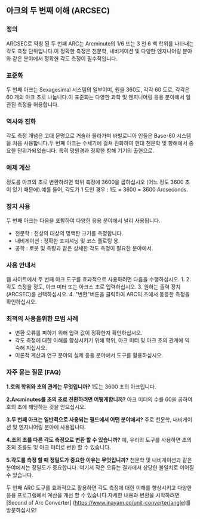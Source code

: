 ## 아크의 두 번째 이해 (ARCSEC)

### 정의
ARCSEC로 약칭 된 두 번째 ARC는 Arcminute의 1/6 또는 3 천 6 백 학위를 나타내는 각도 측정 단위입니다.이 정확한 측정은 천문학, 내비게이션 및 다양한 엔지니어링 분야와 같은 분야에서 정확한 각도 측정이 필수적입니다.

### 표준화
두 번째 아크는 Sexagesimal 시스템의 일부이며, 원을 360도, 각각 60 도로, 각각은 60 개의 아크 초로 나눕니다.이 표준화는 다양한 과학 및 엔지니어링 응용 분야에서 일관된 측정을 허용합니다.

### 역사와 진화
각도 측정 개념은 고대 문명으로 거슬러 올라가며 바빌로니아 인들은 Base-60 시스템을 처음 사용합니다.두 번째 아크는 수세기에 걸쳐 진화하여 현대 천문학 및 항해에서 중요한 단위가되었습니다. 특히 망원경과 정확한 항해 기기의 출현으로.

### 예제 계산
정도를 아크의 초로 변환하려면 학위 측정에 3600을 곱하십시오 (어느 정도 3600 초이 있기 때문에).예를 들어, 각도가 1 도인 경우 :
1도 × 3600 = 3600 Arcseconds.

### 장치 사용
두 번째 아크는 다음을 포함하여 다양한 응용 분야에서 널리 사용됩니다.
- 천문학 : 천상의 대상의 명백한 크기를 측정합니다.
- 내비게이션 : 정확한 포지셔닝 및 코스 플로팅 용.
- 공학 : 로봇 및 측량과 같은 상세한 각도 측정이 필요한 분야에서.

### 사용 안내서
웹 사이트에서 두 번째 아크 도구를 효과적으로 사용하려면 다음을 수행하십시오.
1.
2. 각도 측정을 정도, 아크 미터 또는 아크스 초로 입력하십시오.
3. 원하는 출력 장치 (ARCSEC)를 선택하십시오.
4. "변환"버튼을 클릭하여 ARC의 초에서 동등한 측정을 확인하십시오.

### 최적의 사용을위한 모범 사례
- 변환 오류를 피하기 위해 입력 값이 정확한지 확인하십시오.
- 각도 측정에 대한 이해를 향상시키기 위해 학위, 아크 미터 및 아크 초의 관계에 익숙해 지십시오.
- 이론적 계산과 연구 분야의 실제 응용 분야에서 도구를 활용하십시오.

### 자주 묻는 질문 (FAQ)

**1.호의 학위와 초의 관계는 무엇입니까?**
1도는 3600 초의 아크입니다.

**2.Arcminutes를 초의 초로 전환하려면 어떻게합니까?**
아크 미터의 수를 60을 곱하여 호의 초에 해당하는 것을 얻으십시오.

**3.두 번째 아크는 일반적으로 사용되는 필드에서 어떤 분야에서?**
주로 천문학, 내비게이션 및 엔지니어링 분야에 사용됩니다.

**4.초의 초를 다른 각도 측정으로 변환 할 수 있습니까?**
예, 우리의 도구를 사용하면 초의 초의 초를도 및 아크 미터로 변환 할 수 있습니다.

**5.각도를 측정 할 때 정밀도가 중요한 이유는 무엇입니까?**
천문학 및 내비게이션과 같은 분야에서는 정밀도가 중요합니다. 여기서 작은 오류는 결과에서 상당한 불일치로 이어질 수 있습니다.

두 번째 ARC 도구를 효과적으로 활용하면 각도 측정에 대한 이해를 향상시키고 다양한 응용 프로그램에서 계산을 개선 할 수 있습니다.자세한 내용과 변환을 시작하려면 [Second of Arc Converter] (https://www.inayam.co/unit-converter/angle)를 방문하십시오!